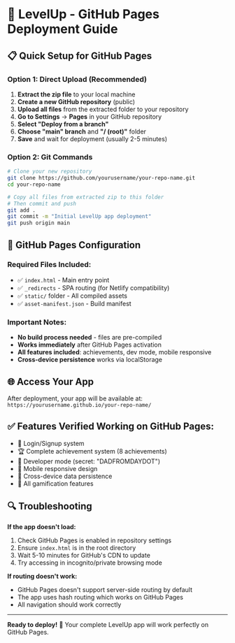# 🚀 LevelUp - GitHub Pages Deployment Guide

## 📋 Quick Setup for GitHub Pages

### Option 1: Direct Upload (Recommended)
1. **Extract the zip file** to your local machine
2. **Create a new GitHub repository** (public)
3. **Upload all files** from the extracted folder to your repository
4. **Go to Settings** → **Pages** in your GitHub repository
5. **Select "Deploy from a branch"**
6. **Choose "main" branch** and **"/ (root)"** folder
7. **Save** and wait for deployment (usually 2-5 minutes)

### Option 2: Git Commands
```bash
# Clone your new repository
git clone https://github.com/yourusername/your-repo-name.git
cd your-repo-name

# Copy all files from extracted zip to this folder
# Then commit and push
git add .
git commit -m "Initial LevelUp app deployment"
git push origin main
```

## 🔧 GitHub Pages Configuration

### Required Files Included:
- ✅ `index.html` - Main entry point
- ✅ `_redirects` - SPA routing (for Netlify compatibility)
- ✅ `static/` folder - All compiled assets
- ✅ `asset-manifest.json` - Build manifest

### Important Notes:
- **No build process needed** - files are pre-compiled
- **Works immediately** after GitHub Pages activation
- **All features included**: achievements, dev mode, mobile responsive
- **Cross-device persistence** works via localStorage

## 🌐 Access Your App
After deployment, your app will be available at:
`https://yourusername.github.io/your-repo-name/`

## ✅ Features Verified Working on GitHub Pages:
- 🔐 Login/Signup system
- 🏆 Complete achievement system (8 achievements)
- 🔧 Developer mode (secret: "DADFROMDAYDOT")
- 📱 Mobile responsive design
- 💾 Cross-device data persistence
- 🎯 All gamification features

## 🔍 Troubleshooting

**If the app doesn't load:**
1. Check GitHub Pages is enabled in repository settings
2. Ensure `index.html` is in the root directory
3. Wait 5-10 minutes for GitHub's CDN to update
4. Try accessing in incognito/private browsing mode

**If routing doesn't work:**
- GitHub Pages doesn't support server-side routing by default
- The app uses hash routing which works on GitHub Pages
- All navigation should work correctly

---

**Ready to deploy!** 🚀 Your complete LevelUp app will work perfectly on GitHub Pages.